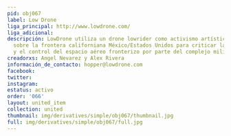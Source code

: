 ```yaml
---
pid: obj067
label: Low Drone
liga_principal: http://www.lowdrone.com/
liga_adicional: 
descripción: LowDrone utiliza un drone lowrider como activismo artístico para volar
  sobre la frontera californiana México/Estados Unidos para criticar la vigilancia
  y el control del espacio aéreo fronterizo por parte del complejo militar e industrial.
creadorxs: Angel Nevarez y Alex Rivera
información_de_contacto: hopper@lowdrone.com
facebook: 
twitter: 
instagram: 
estatus: activo
order: '066'
layout: united_item
collection: united
thumbnail: img/derivatives/simple/obj067/thumbnail.jpg
full: img/derivatives/simple/obj067/full.jpg
---
```

